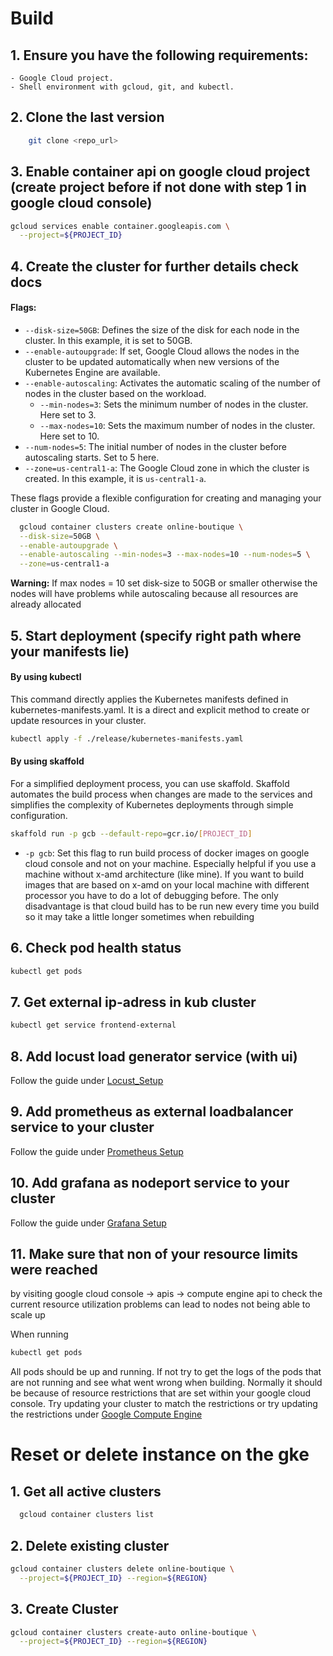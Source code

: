 # Build
## 1. Ensure you have the following requirements:
    - Google Cloud project.
    - Shell environment with gcloud, git, and kubectl.

## 2. Clone the last version 

```sh
    git clone <repo_url>
```

## 3. Enable container api on google cloud project (create project before if not done with step 1 in google cloud console)

```sh
gcloud services enable container.googleapis.com \
  --project=${PROJECT_ID}
```

## 4. Create the cluster for further details check docs 

#### Flags:

- `--disk-size=50GB`: Defines the size of the disk for each node in the cluster. In this example, it is set to 50GB.
- `--enable-autoupgrade`:  If set, Google Cloud allows the nodes in the cluster to be updated automatically when new versions of the Kubernetes Engine are available.
- `--enable-autoscaling`: Activates the automatic scaling of the number of nodes in the cluster based on the workload.
  - `--min-nodes=3`: Sets the minimum number of nodes in the cluster. Here set to 3.
  - `--max-nodes=10`: Sets the maximum number of nodes in the cluster. Here set to 10.
- `--num-nodes=5`: The initial number of nodes in the cluster before autoscaling starts. Set to 5 here.
- `--zone=us-central1-a`: The Google Cloud zone in which the cluster is created. In this example, it is `us-central1-a`.

These flags provide a flexible configuration for creating and managing your cluster in Google Cloud.

```sh
  gcloud container clusters create online-boutique \
  --disk-size=50GB \
  --enable-autoupgrade \
  --enable-autoscaling --min-nodes=3 --max-nodes=10 --num-nodes=5 \
  --zone=us-central1-a
```

**Warning:** If max nodes = 10 set disk-size to 50GB or smaller otherwise the nodes will have problems while autoscaling because all resources are already allocated

## 5. Start deployment (specify right path where your manifests lie)

#### By using kubectl

This command directly applies the Kubernetes manifests defined in kubernetes-manifests.yaml. It is a direct and explicit method to create or update resources in your cluster.

```sh
kubectl apply -f ./release/kubernetes-manifests.yaml
```

#### By using skaffold

For a simplified deployment process, you can use skaffold. Skaffold automates the build process when changes are made to the services and simplifies the complexity of Kubernetes deployments through simple configuration.

```sh
skaffold run -p gcb --default-repo=gcr.io/[PROJECT_ID]
```

- `-p gcb`: Set this flag to run build process of docker images on google cloud console and not on your machine. Especially helpful if you use a machine without x-amd architecture (like mine). If you want to build images that are based on x-amd on your local machine with different processor you have to do a lot of debugging before. The only disadvantage is that cloud build has to be run new every time you build so it may take a little longer sometimes when rebuilding 


## 6. Check pod health status

```sh
kubectl get pods
```

## 7. Get external ip-adress in kub cluster

```sh
kubectl get service frontend-external
```

## 8. Add locust load generator service (with ui) 

Follow the guide under [Locust_Setup](../system/loadgenerator/setup.md)

## 9. Add prometheus as external loadbalancer service to your cluster

Follow the guide under [Prometheus Setup](../system/monitoring/prometheus/prometheus-config.md)

## 10. Add grafana as nodeport service to your cluster

Follow the guide under [Grafana Setup](../system/monitoring/grafana/grafana-setup.md)

## 11. Make sure that non of your resource limits were reached
by visiting google cloud console -> apis -> compute engine api to check the current resource utilization
problems can lead to nodes not being able to scale up

When running 

```sh
kubectl get pods
```

All pods should be up and running. If not try to get the logs of the pods that are not running and see what went wrong when building. Normally it should be because of resource restrictions that are set within your google cloud console. Try updating your cluster to match the restrictions or try updating the restrictions under [Google Compute Engine](https://console.cloud.google.com/apis/api/compute.googleapis.com/)


# Reset or delete instance on the gke
## 1. Get all active clusters

```sh
  gcloud container clusters list
```

## 2. Delete existing cluster
```sh
gcloud container clusters delete online-boutique \
  --project=${PROJECT_ID} --region=${REGION}
```

## 3. Create Cluster 
```sh
gcloud container clusters create-auto online-boutique \
  --project=${PROJECT_ID} --region=${REGION}
```




